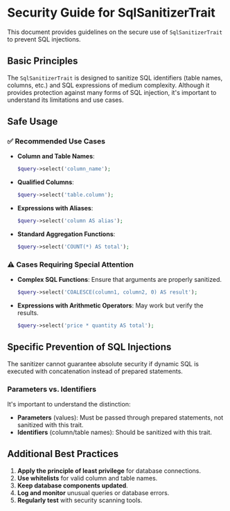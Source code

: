 # Security Guide for SqlSanitizerTrait

This document provides guidelines on the secure use of `SqlSanitizerTrait` to prevent SQL injections.

## Basic Principles

The `SqlSanitizerTrait` is designed to sanitize SQL identifiers (table names, columns, etc.) and SQL expressions of medium complexity. Although it provides protection against many forms of SQL injection, it's important to understand its limitations and use cases.

## Safe Usage

### ✅ Recommended Use Cases

- **Column and Table Names**:
  ```php
  $query->select('column_name');
  ```

- **Qualified Columns**:
  ```php
  $query->select('table.column');
  ```

- **Expressions with Aliases**:
  ```php
  $query->select('column AS alias');
  ```

- **Standard Aggregation Functions**:
  ```php
  $query->select('COUNT(*) AS total');
  ```

### ⚠️ Cases Requiring Special Attention

- **Complex SQL Functions**: Ensure that arguments are properly sanitized.
  ```php
  $query->select('COALESCE(column1, column2, 0) AS result');
  ```

- **Expressions with Arithmetic Operators**: May work but verify the results.
  ```php
  $query->select('price * quantity AS total');
  ```

## Specific Prevention of SQL Injections

The sanitizer cannot guarantee absolute security if dynamic SQL is executed with concatenation instead of prepared statements.

### Parameters vs. Identifiers

It's important to understand the distinction:

- **Parameters** (values): Must be passed through prepared statements, not sanitized with this trait.
- **Identifiers** (column/table names): Should be sanitized with this trait.

## Additional Best Practices

1. **Apply the principle of least privilege** for database connections.
2. **Use whitelists** for valid column and table names.
3. **Keep database components updated**.
4. **Log and monitor** unusual queries or database errors.
5. **Regularly test** with security scanning tools.
